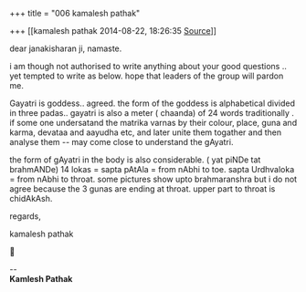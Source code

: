 +++
title = "006 kamalesh pathak"

+++
[[kamalesh pathak	2014-08-22, 18:26:35 [Source](https://groups.google.com/g/samskrita/c/6GGU-XWJpyM)]]



dear janakisharan ji, namaste.

i am though not authorised to write anything about your good questions .. yet tempted to write as below. hope that leaders of the group will pardon me.

Gayatri is goddess.. agreed. the form of the goddess is alphabetical divided in three padas.. gayatri is also a meter ( chaanda) of 24 words traditionally . if some one undersatand the matrika varnas by their colour, place, guna and karma, devataa and aayudha etc, and later unite them togather and then analyse them -- may come close to understand the gAyatri.

the form of gAyatri in the body is also considerable. ( yat piNDe tat brahmANDe) 14 lokas = sapta pAtAla = from nAbhi to toe. sapta Urdhvaloka = from nAbhi to throat. some pictures show upto brahmaranshra but i do not agree because the 3 gunas are ending at throat. upper part to throat is chidAkAsh.

regards,

kamalesh pathak



--  
**Kamlesh Pathak**

  


